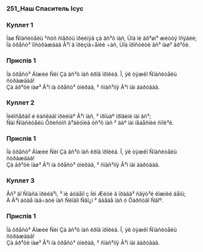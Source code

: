 ### 251_Наш Спаситель Ісус
### Куплет 1
Íàø Ñïàñèòåëü ²ñóñ ñìåðòü ïðèéíÿâ çà âñ³õ íàñ, Ùîá ìè ãð³øí³ æèòòÿ îñÿãëè; <br/>Íà õðåñò³ ïîñòðàæäàâ Â³í â ïðèçíà÷åíèé ÷àñ, Ùîá ïðîñòèòè âñ³ íàø³ ãð³õè.
### Приспів 1
Íà õðåñò³ Áîæèé Ñèí Çà âñ³õ íàñ êðîâ ïðîëèâ. Î, ÿê òÿæêî Ñïàñèòåëü ñòðàæäàâ! <br/>Çà ãð³õè íàø³ Â³í íà õðåñò³ óìèðàâ, ² ñïàñ³ííÿ Â³í íàì äàðóâàâ.
### Куплет 2
Ìèëîñåðäíî é ëàñêàâî ïðèéìàº Â³í íàñ, ² ïðîùàº ïðîâèíè íàì âñ³; <br/>Ñàì Ñïàñèòåëü Õðèñòîñ â³äêóïèâ óñ³õ íàñ ² äàº íàì íåáåñíèé ñïîê³é.
### Приспів 1
Íà õðåñò³ Áîæèé Ñèí Çà âñ³õ íàñ êðîâ ïðîëèâ. Î, ÿê òÿæêî Ñïàñèòåëü ñòðàæäàâ! <br/>Çà ãð³õè íàø³ Â³í íà õðåñò³ óìèðàâ, ² ñïàñ³ííÿ Â³í íàì äàðóâàâ.
### Куплет 3
Âñ³ äî Ñïàñà ïðèéä³ì, ³ ìè áóäåìî ç Íèì Æèòè â ïðàâä³ ñâÿò³é êîæíèé äåíü; <br/>À Â³í áóäå íàâ÷àòè íàñ Ñëîâîì Ñâî¿ì ² ââåäå íàñ ó Öàðñòâî Ñâîº.
### Приспів 1
Íà õðåñò³ Áîæèé Ñèí Çà âñ³õ íàñ êðîâ ïðîëèâ. Î, ÿê òÿæêî Ñïàñèòåëü ñòðàæäàâ! <br/>Çà ãð³õè íàø³ Â³í íà õðåñò³ óìèðàâ, ² ñïàñ³ííÿ Â³í íàì äàðóâàâ.
